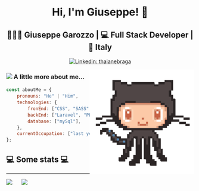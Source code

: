 <h1 align="center">Hi, I'm Giuseppe! 👋</h1>

<h2 align="center">🧑🏻‍💻 Giuseppe Garozzo | 💻 Full Stack Developer | 🍕 Italy</h2>
<div align="center">

[![Linkedin: thaianebraga](https://img.shields.io/badge/-Connect-blue?style=flat-square&logo=Linkedin&logoColor=white&link=https:https://www.linkedin.com/in/giuseppe-garozzo/)](https://www.linkedin.com/in/giuseppe-garozzo/)

</div>

<img align='right' src="https://raw.githubusercontent.com/iCharlesZ/FigureBed/master/img/octocat.gif" width="280">

### <img src="https://media.giphy.com/media/VgCDAzcKvsR6OM0uWg/giphy.gif" width="50"> A little more about me...

```javascript
const aboutMe = {
    pronouns: "He" | "Him",
    technologies: {
        fronEnd: ["CSS", "SASS", "Bootstrap", "JavaScript", "Vue"],
        backEnd: ["Laravel", "PHP"],
        database: ["mySql"],
    },
    currentOccupation: ["last year student at Boolean, open for job opportunities"],
};
```

<!-- <div align="center">

![HTML5](https://img.shields.io/badge/html5-%23E34F26.svg?style=for-the-badge&logo=html5&logoColor=white)
![CSS3](https://img.shields.io/badge/css3-%231572B6.svg?style=for-the-badge&logo=css3&logoColor=white)
![SASS](https://img.shields.io/badge/SASS-hotpink.svg?style=for-the-badge&logo=SASS&logoColor=white)
![JavaScript](https://img.shields.io/badge/javascript-%23323330.svg?style=for-the-badge&logo=javascript&logoColor=%23F7DF1E)
![Vue.js](https://img.shields.io/badge/vuejs-%2335495e.svg?style=for-the-badge&logo=vuedotjs&logoColor=%234FC08D)

![NodeJS](https://img.shields.io/badge/node.js-6DA55F?style=for-the-badge&logo=node.js&logoColor=white)
![Laravel](https://img.shields.io/badge/laravel-%23FF2D20.svg?style=for-the-badge&logo=laravel&logoColor=white)
![PHP](https://img.shields.io/badge/php-%23777BB4.svg?style=for-the-badge&logo=php&logoColor=white)
![NPM](https://img.shields.io/badge/NPM-%23CB3837.svg?style=for-the-badge&logo=npm&logoColor=white)

![macOS](https://img.shields.io/badge/mac%20os-000000?style=for-the-badge&logo=macos&logoColor=F0F0F0)
![Visual Studio Code](https://img.shields.io/badge/Visual%20Studio%20Code-0078d7.svg?style=for-the-badge&logo=visual-studio-code&logoColor=white)

</div> -->

## 💻 Some stats 💻
---

<a href="https://github.com/garox7" target="_blank">
  <img align="left" style="height: 200px" src="https://github-readme-stats.vercel.app/api/top-langs/?username=garox7&layout=compact&hide=php,html,shell,hack&exclude_repo=laravel-auth,laravel-one-to-many,the-definitive-live-project,laravel-many-to-many,laravel-api&theme=radical" />
</a>

<a href="https://github.com/garox7" target="_blank">
  <img align="left" style="height: 200px; margin-left:25px" src="https://github-readme-stats.vercel.app/api?username=garox7&count_private=true&theme=radical" />
</a>
